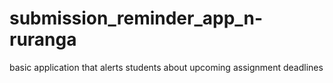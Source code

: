 # submission_reminder_app_n-ruranga
basic application that alerts students about upcoming assignment deadlines
